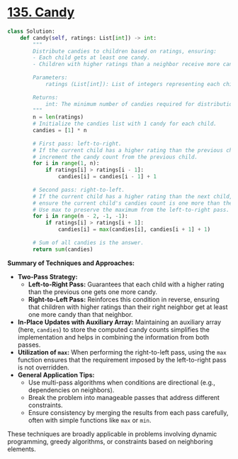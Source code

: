 # [135. Candy](https://leetcode.com/problems/candy/description/)

```python
class Solution:
    def candy(self, ratings: List[int]) -> int:
        """
        Distribute candies to children based on ratings, ensuring:
        - Each child gets at least one candy.
        - Children with higher ratings than a neighbor receive more candies.
        
        Parameters:
            ratings (List[int]): List of integers representing each child's rating.
            
        Returns:
            int: The minimum number of candies required for distribution.
        """
        n = len(ratings)
        # Initialize the candies list with 1 candy for each child.
        candies = [1] * n
        
        # First pass: left-to-right.
        # If the current child has a higher rating than the previous child,
        # increment the candy count from the previous child.
        for i in range(1, n):
            if ratings[i] > ratings[i - 1]:
                candies[i] = candies[i - 1] + 1
        
        # Second pass: right-to-left.
        # If the current child has a higher rating than the next child,
        # ensure the current child's candies count is one more than the next child's.
        # Use max to preserve the maximum from the left-to-right pass.
        for i in range(n - 2, -1, -1):
            if ratings[i] > ratings[i + 1]:
                candies[i] = max(candies[i], candies[i + 1] + 1)
        
        # Sum of all candies is the answer.
        return sum(candies)
```

**Summary of Techniques and Approaches:**

- **Two-Pass Strategy:** 
  - **Left-to-Right Pass:** Guarantees that each child with a higher rating than the previous one gets one more candy.
  - **Right-to-Left Pass:** Reinforces this condition in reverse, ensuring that children with higher ratings than their right neighbor get at least one more candy than that neighbor.
- **In-Place Updates with Auxiliary Array:** Maintaining an auxiliary array (here, `candies`) to store the computed candy counts simplifies the implementation and helps in combining the information from both passes.
- **Utilization of `max`:** When performing the right-to-left pass, using the `max` function ensures that the requirement imposed by the left-to-right pass is not overridden.
- **General Application Tips:**
  - Use multi-pass algorithms when conditions are directional (e.g., dependencies on neighbors).
  - Break the problem into manageable passes that address different constraints.
  - Ensure consistency by merging the results from each pass carefully, often with simple functions like `max` or `min`.
  
These techniques are broadly applicable in problems involving dynamic programming, greedy algorithms, or constraints based on neighboring elements.